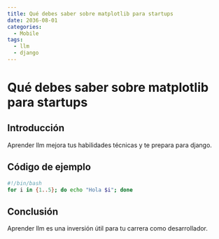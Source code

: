 ```yaml
---
title: Qué debes saber sobre matplotlib para startups
date: 2036-08-01
categories:
  - Mobile
tags:
  - llm
  - django
---
```


# Qué debes saber sobre matplotlib para startups

## Introducción

Aprender llm mejora tus habilidades técnicas y te prepara para django.

## Código de ejemplo

```bash
#!/bin/bash
for i in {1..5}; do echo "Hola $i"; done
```

## Conclusión

Aprender llm es una inversión útil para tu carrera como desarrollador.